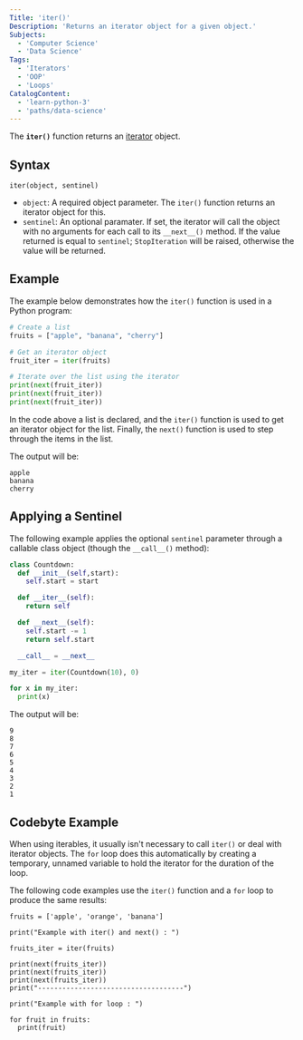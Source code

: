 ```yaml
---
Title: 'iter()'
Description: 'Returns an iterator object for a given object.'
Subjects:
  - 'Computer Science'
  - 'Data Science'
Tags:
  - 'Iterators'
  - 'OOP'
  - 'Loops'
CatalogContent:
  - 'learn-python-3'
  - 'paths/data-science'
---
```


The **`iter()`** function returns an [iterator](https://www.codecademy.com/resources/docs/python/iterators) object.

## Syntax

```pseudo
iter(object, sentinel)
```

- `object`: A required object parameter. The `iter()` function returns an iterator object for this.
- `sentinel`: An optional paramater. If set, the iterator will call the object with no arguments for each call to its `__next__()` method. If the value returned is equal to `sentinel`; `StopIteration` will be raised, otherwise the value will be returned.

## Example

The example below demonstrates how the `iter()` function is used in a Python program:

```py
# Create a list
fruits = ["apple", "banana", "cherry"]

# Get an iterator object
fruit_iter = iter(fruits)

# Iterate over the list using the iterator
print(next(fruit_iter))
print(next(fruit_iter))
print(next(fruit_iter))
```

In the code above a list is declared, and the `iter()` function is used to get an iterator object for the list. Finally, the `next()` function is used to step through the items in the list.

The output will be:

```shell
apple
banana
cherry
```

## Applying a Sentinel

The following example applies the optional `sentinel` parameter through a callable class object (though the `__call__()` method):

```py
class Countdown:
  def __init__(self,start):
    self.start = start

  def __iter__(self):
    return self

  def __next__(self):
    self.start -= 1
    return self.start

  __call__ = __next__

my_iter = iter(Countdown(10), 0)

for x in my_iter:
  print(x)
```

The output will be:

```shell
9
8
7
6
5
4
3
2
1
```

## Codebyte Example

When using iterables, it usually isn't necessary to call `iter()` or deal with iterator objects. The `for` loop does this automatically by creating a temporary, unnamed variable to hold the iterator for the duration of the loop.

The following code examples use the `iter()` function and a `for` loop to produce the same results:

```codebyte/python
fruits = ['apple', 'orange', 'banana']

print("Example with iter() and next() : ")

fruits_iter = iter(fruits)

print(next(fruits_iter))
print(next(fruits_iter))
print(next(fruits_iter))
print("------------------------------------")

print("Example with for loop : ")

for fruit in fruits:
  print(fruit)
```
